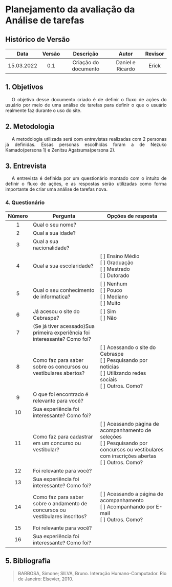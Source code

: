 # Planejamento da avaliação da Análise de tarefas

## Histórico de Versão

|    Data    | Versão |      Descrição       |      Autor       | Revisor |
| :--------: | :----: | :------------------: | :--------------: | :-----: |
| 15.03.2022 |  0.1   | Criação do documento | Daniel e Ricardo | Erick   |

## 1. Objetivos

<p style="text-indent: 20px; text-align: justify">
O objetivo desse documento criado é de definir o fluxo de ações do usuário por meio de uma análise de tarefas para definir o que o usuário realmente faz durante o uso do site.
</p>

## 2. Metodologia
<p style="text-indent: 20px; text-align: justify">
A metodologia utilizada será com entrevistas realizadas com 2 personas já definidas. Essas personas escolhidas foram a de Nezuko Kamado(persona 1) e Zenitsu Agatsuma(persona 2).
</p>

## 3. Entrevista
<p style="text-indent: 20px; text-align: justify">
A entrevista é definida por um questionário montado com o intuito de definir o fluxo de ações, e as respostas serão utilizadas como forma importante de criar uma análise de tarefas nova.
</p>

### 4. Questionário
| Número| <center> Pergunta                                  | <center> Opções de resposta                   |
|:-----:|:---------------------------------------------------|:----------------------------------------------|
| 1     | Qual o seu nome?                                   |                                               |
| 2     | Qual a sua idade?                                  |                                               |
| 3     | Qual a sua nacionalidade?                          |                                               |
| 4     | Qual a sua escolaridade?                           | [ ] Ensino Médio <br>[ ] Graduação<br>[ ] Mestrado<br>[ ] Dutorado |
| 5     | Qual o seu conhecimento de informatica? | [ ] Nenhum <br>[ ] Pouco<br>[ ] Mediano<br>[ ] Muito |
| 6     | Já acesou o site do Cebraspe?                      | [ ] Sim<br>[ ] Não |
| 7     | (Se já tiver acessado)Sua primeira experiência foi interessante? Como foi? | |
| 8     | Como faz para saber sobre os concursos ou vestibulares abertos? | [ ] Acessando o site do Cebraspe <br>[ ] Pesquisando por noticias <br>[ ] Utilizando redes sociais <br>[ ] Outros. Como? |
| 9    | O que foi encontrado é relevante para você? | |
| 10   | Sua experiência foi interessante? Como foi? | |
| 11     | Como faz para cadastrar em um concurso ou vestibular? | [ ] Acessando página de acompanhamento de seleções <br>[ ] Pesquisando por concursos ou vestibulares com inscrições abertas <br>[ ] Outros. Como? |
| 12    | Foi relevante para você? | |
| 13   | Sua experiência foi interessante? Como foi? | |
| 14     | Como faz para saber sobre o andamento de concursos ou vestibulares inscritos? | [ ] Acessando a página de acompanhamento <br>[ ] Acompanhando por E-mail <br>[ ] Outros. Como? |
| 15    | Foi relevante para você? | |
| 16   | Sua experiência foi interessante? Como foi? | |

## 5. Bibliografia

> BARBOSA, Simone; SILVA, Bruno. Interação Humano-Computador. Rio de Janeiro: Elsevier, 2010.
